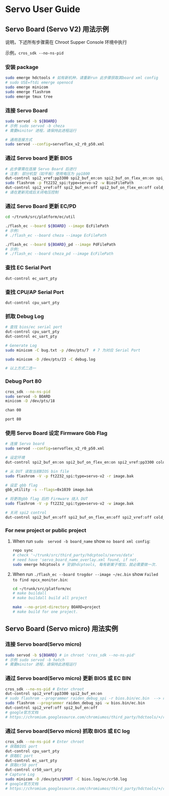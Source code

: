 # Servo User Guide

## Servo Board (Servo V2) 用法示例

说明，下述所有步骤需在 Chroot Supper Console 环境中执行

示例，`cros_sdk --no-ns-pid`

### 安装 package

```bash
sudo emerge hdctools # 如有新机种，请重新run 此步骤获取其board xml config
# sudo USE=ftdi emerge openocd
sudo emerge minicom
sudo emerge flashrom
sudo emerge tmux tree
```

### 连接 Servo Board

```bash
sudo servod -b ${BOARD}
# 示例 sudo servod -b cheza
# 需要minitor 进程，请保持此进程运行

# 通用连接方式
sudo servod --config=servoflex_v2_r0_p50.xml
```

### 通过 Servo board 更新 BIOS

```bash
# 此步骤需在连接 Servo Board 后进行
# 注意: 部分机型（如平板）使用电压为 pp1800
dut-control spi2_vref:pp3300 spi2_buf_en:on spi2_buf_on_flex_en:on spi_hold:off cold_reset:on
sudo flashrom -p ft2232_spi:type=servo-v2 -w BiosFilePath
dut-control spi2_vref:off spi2_buf_en:off spi2_buf_on_flex_en:off cold_reset:off
# 请在更新完成后关闭电压控制
```

### 通过 Servo Board 更新 EC/PD

```bash
cd ~/trunk/src/platform/ec/util

./flash_ec --board ${BOARD} --image EcFilePath
# 示例:
# ./flash_ec --board cheza --image EcFilePath

./flash_ec --board ${BOARD}_pd --image PdFilePath
# 示例:
# ./flash_ec --board cheza_pd --image EcFilePath
```

### 查找 EC Serial Port

`dut-control ec_uart_pty`

### 查找 CPU/AP Serial Port

`dut-control cpu_uart_pty`

### 抓取 Debug Log

```bash
# 查找 bios/ec serial port
dut-control cpu_uart_pty
dut-control ec_uart_pty

# Generate Log
sudo minicom -C bug.txt -p /dev/pts/7  # 7 为对应 Serial Port

sudo minicom -D /dev/pts/23 -C debug.log

# 以上方式二选一
```

### Debug Port 80

```bash
cros_sdk --no-ns-pid
sudo servod -b BOARD
minicom -D /dev/pts/18

chan 00

port 80
```

### 使用 Servo Board 设定 Firmware Gbb Flag

```bash
# 连接 Servo board
sudo servod --config=servoflex_v2_r0_p50.xml

# 设定环境
dut-control spi2_buf_en:on spi2_buf_on_flex_en:on spi2_vref:pp3300 cold_reset:on

# 从 DUT 读取当前BIOS bin file
sudo flashrom -V -p ft2232_spi:type=servo-v2 -r image.bak

# 设定 gbb flag
gbb_utility -s --flags=0x1039 image.bak

# 将更改gbb flag 后的 Firmware 烧入 DUT
sudo flashrom -V -p ft2232_spi:type=servo-v2 -w image.bak

# 关闭 spi2 control
dut-control spi2_buf_en:off spi2_buf_on_flex_en:off spi2_vref:off cold_reset:off
```

### For new project or public project

1. When run `sudo  servod -b board_name` show `no board xml config`:

   ```bash
   repo sync
   # check '~/trunk/src/third_party/hdcptools/servo/data'
   # need have 'servo_board_name_overlay.xml found, if not.
   sudo emerge hdcptools # 安装hdcptools, 每有新案子增加，就必需要做一次.
   ```

2. When run `./flash_ec --board trogdor --image ~/ec.bin` show `Failed to find npcx_monitor.bin`:

   ```bash
   cd ~/trunk/src/platform/ec
   # make buildall
   # make buildall build all project

   make --no-print-directory BOARD=project
   # make build for one project.
   ```

## Servo Board (Servo micro) 用法实例

### 连接 Servo board(Servo micro)

```bash
sudo servod -b ${BOARD} # in chroot 'cros_sdk --no-ns-pid'
# 示例 sudo servod -b hatch
# 需要minitor 进程，请保持此进程运行
```

### 通过 Servo board(Servo micro) 更新 BIOS 或 EC BIN

```bash
cros_sdk --no-ns-pid # Enter chroot
dut-control spi2_vref:pp3300 spi2_buf_en:on
# sudo flashrom --programmer raiden_debug_spi -r bios.bin/ec.bin  --> read
sudo flashrom --programmer raiden_debug_spi -w bios.bin/ec.bin
dut-control spi2_vref:off spi2_buf_en:off
# google官方文档
# https://chromium.googlesource.com/chromiumos/third_party/hdctools/+/refs/heads/master/docs/servo_micro.md
```

### 通过 Servo board(Servo micro) 抓取 BIOS 或 EC log

```bash
cros_sdk --no-ns-pid # Enter chroot
# 获取BIOS port
dut-control cpu_uart_pty
# 获取EC port
dut-control ec_uart_pty
# 获取cr50 port
dut-control cr50_uart_pty
# Capture Log
sudo minicom -D /dev/pts/$PORT -C bios.log/ec/cr50.log
# google官方文档
# https://chromium.googlesource.com/chromiumos/third_party/hdctools/+/refs/heads/master/docs/servo.md
```
